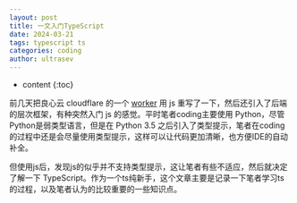 ```yaml
---
layout: post
title: 一文入门TypeScript
date: 2024-03-21
tags: typescript ts
categories: coding
author: ultrasev
---
```

* content
{:toc}


前几天把良心云 cloudflare 的一个 [worker](gateway.ddot.cc) 用 js 重写了一下，然后还引入了后端的层次框架，有种突然入门 js 的感觉。平时笔者coding主要使用 Python，尽管Python是弱类型语言，但是在 Python 3.5 之后引入了类型提示，笔者在coding的过程中还是会尽量使用类型提示，这样可以让代码更加清晰，也方便IDE的自动补全。




但使用js后，发现js的似乎并不支持类型提示，这让笔者有些不适应，然后就决定了解一下 TypeScript。作为一个ts纯新手，这个文章主要是记录一下笔者学习ts的过程，以及笔者认为的比较重要的一些知识点。
